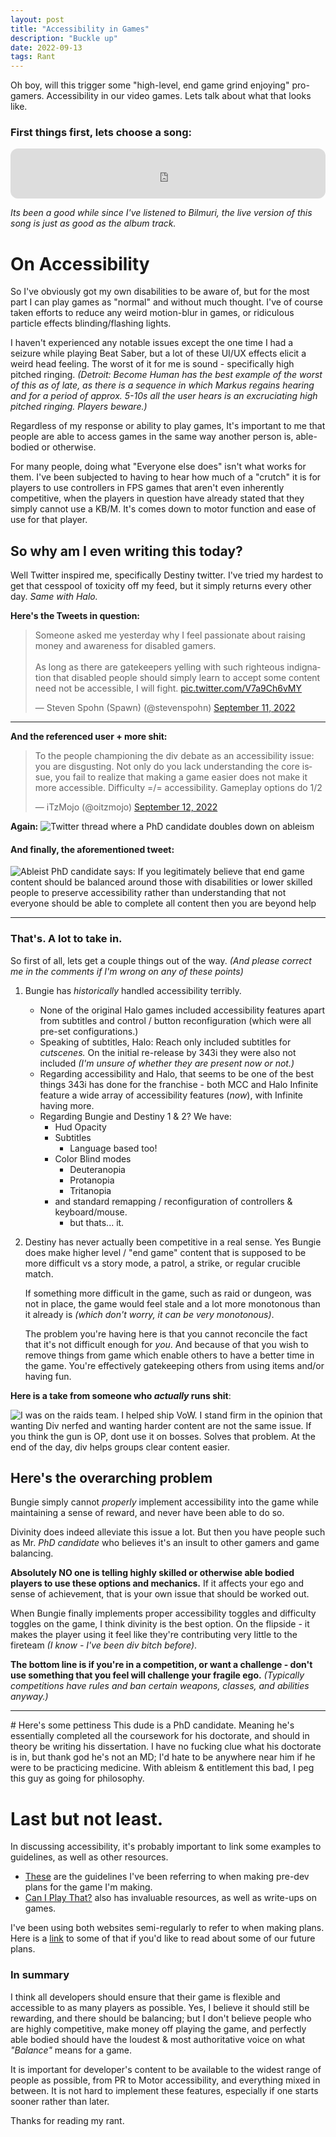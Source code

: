 ```yaml
---
layout: post
title: "Accessibility in Games"
description: "Buckle up"
date: 2022-09-13
tags: Rant
---
```


Oh boy, will this trigger some "high-level, end game grind enjoying" pro-gamers.
Accessibility in our video games. Lets talk about what that looks like.

### First things first, lets choose a song:
<iframe style="border-radius:12px" src="https://open.spotify.com/embed/track/3rm8BT6iSeOfKgcNdORkQk?utm_source=generator" width="100%" height="80" frameBorder="0" allowfullscreen="" allow="autoplay; clipboard-write; encrypted-media; fullscreen; picture-in-picture" loading="lazy"></iframe>

*Its been a good while since I've listened to Bilmuri, the live version of this song is just as good as the album track.*

# On Accessibility
So I've obviously got my own disabilities to be aware of, but for the most part I can play games as "normal" and without much thought. I've of course taken efforts to reduce any weird motion-blur in games, or ridiculous particle effects blinding/flashing lights. 

I haven't experienced any notable issues except the one time I had a seizure while playing Beat Saber, but a lot of these UI/UX effects elicit a weird head feeling. The worst of it for me is sound - specifically high pitched ringing. *(Detroit: Become Human has the best example of the worst of this as of late, as there is a sequence in which Markus regains hearing and for a period of approx. 5-10s all the user hears is an excruciating high pitched ringing. Players beware.)*

Regardless of my response or ability to play games, It's important to me that people are able to access games in the same way another person is, able-bodied or otherwise.

For many people, doing what "Everyone else does" isn't what works for them. I've been subjected to having to hear how much of a "crutch" it is for players to use controllers in FPS games that aren't even inherently competitive, when the players in question have already stated that they simply cannot use a KB/M. It's comes down to motor function and ease of use for that player.

## So why am I even writing this today?
Well Twitter inspired me, specifically Destiny twitter. I've tried my hardest to get that cesspool of toxicity off my feed, but it simply returns every other day. *Same with Halo.*

**Here's the Tweets in question:**
<blockquote class="twitter-tweet"><p lang="en" dir="ltr">Someone asked me yesterday why I feel passionate about raising money and awareness for disabled gamers.<br><br>As long as there are gatekeepers yelling with such righteous indignation that disabled people should simply learn to accept some content need not be accessible, I will fight. <a href="https://t.co/V7a9Ch6vMY">pic.twitter.com/V7a9Ch6vMY</a></p>&mdash; Steven Spohn (Spawn) (@stevenspohn) <a href="https://twitter.com/stevenspohn/status/1569042328857284609?ref_src=twsrc%5Etfw">September 11, 2022</a></blockquote> <script async src="https://platform.twitter.com/widgets.js" charset="utf-8"></script> 

<hr>

**And the referenced user + more shit:**
<blockquote class="twitter-tweet"><p lang="en" dir="ltr">To the people championing the div debate as an accessibility issue: you are disgusting. Not only do you lack understanding the core issue, you fail to realize that making a game easier does not make it more accessible. Difficulty =/= accessibility. Gameplay options do 1/2</p>&mdash; iTzMojo (@oitzmojo) <a href="https://twitter.com/oitzmojo/status/1569150551442558976?ref_src=twsrc%5Etfw">September 12, 2022</a></blockquote> <script async src="https://platform.twitter.com/widgets.js" charset="utf-8"></script> 

**Again:**
![Twitter thread where a PhD candidate doubles down on ableism](/img/22-9-13-acc/Pasted%20image%2020220913135115.png)

#### And finally, the aforementioned tweet:
![Ableist PhD candidate says: If you legitimately believe that end game content should be balanced around those with disabilities or lower skilled people to preserve accessibility rather than understanding that not everyone should be able to complete all content then you are beyond help](/img/22-9-13-acc/Pasted%20image%2020220913135312.png)

<hr>

### That's. A lot to take in.

So first of all, lets get a couple things out of the way.
*(And please correct me in the comments if I'm wrong on any of these points)*

1. Bungie has *historically* handled accessibility terribly. 
	- None of the original Halo games included accessibility features apart from subtitles and control / button reconfiguration (which were all pre-set configurations.)
	- Speaking of subtitles, Halo: Reach only included subtitles for *cutscenes.* On the initial re-release by 343i they were also not included *(I'm unsure of whether they are present now or not.)*
	- Regarding accessibility and Halo, that seems to be one of the best things 343i has done for the franchise - both MCC and Halo Infinite feature a wide array of accessibility features (*now*), with Infinite having more.
	- Regarding Bungie and Destiny 1 & 2? We have:
		- Hud Opacity
		- Subtitles
			- Language based too!
		- Color Blind modes
			- Deuteranopia
			- Protanopia
			- Tritanopia
		- and standard remapping / reconfiguration of controllers & keyboard/mouse.
			- but thats... it. 

2. Destiny has never actually been competitive in a real sense.
	Yes Bungie does make higher level / "end game" content that is supposed to be more difficult vs a story mode, a patrol, a strike, or regular crucible match. 
	
	If something more difficult in the game, such as raid or dungeon, was not in place, the game would feel stale and a lot more monotonous than it already is *(which don't worry, it can be very monotonous)*. 
	
	 The problem you're having here is that you cannot reconcile the fact that it's not difficult enough for *you*. And because of that you wish to remove things from game which enable others to have a better time in the game. You're effectively gatekeeping others from using items and/or having fun. 

**Here is a take from someone who *actually* runs shit**:

![I was on the raids team. I helped ship VoW. I stand firm in the opinion that wanting Div nerfed and wanting harder content are not the same issue. If you think the gun is OP, dont use it on bosses. Solves that problem. At the end of the day, div helps groups clear content easier.](/img/22-9-13-acc/Fcbbt-yaUAAYDTp.jpg)

## Here's the overarching problem
Bungie simply cannot *properly* implement accessibility into the game while maintaining a sense of reward, and never have been able to do so. 

Divinity does indeed alleviate this issue a lot. But then you have people such as Mr. *PhD candidate* who believes it's an insult to other gamers and game balancing.

**Absolutely NO one is telling highly skilled or otherwise able bodied players to use these options and mechanics.** If it affects your ego and sense of achievement, that is your own issue that should be worked out.

When Bungie finally implements proper accessibility toggles and difficulty toggles on the game, I think divinity is the best option. On the flipside - it makes the player using it feel like they're contributing very little to the fireteam *(I know - I've been div bitch before)*.

**The bottom line is if you're in a competition, or want a challenge - don't use something that you feel will challenge your fragile ego.** *(Typically competitions have rules and ban certain weapons, classes, and abilities anyway.)*

<hr>
# Here's some pettiness 
This dude is a PhD candidate. Meaning he's essentially completed all the coursework for his doctorate, and should in theory be writing his dissertation. I have no fucking clue what his doctorate is in, but thank god he's not an MD; I'd hate to be anywhere near him if he were to be practicing medicine. With ableism & entitlement this bad, I peg this guy as going for philosophy.

# Last but not least.
In discussing accessibility, it's probably important to link some examples to guidelines, as well as other resources.

- <a href="https://gameaccessibilityguidelines.com/">These</a> are the guidelines I've been referring to when making pre-dev plans for the game I'm making.
- <a href="https://caniplaythat.com">Can I Play That?</a> also has invaluable resources, as well as write-ups on games.

I've been using both websites semi-regularly to refer to when making plans. Here is a <a href="https://github.com/Fragmented-Breakfast-Games/UntitledGameDocs/blob/main/Game%20Accessibility/Accessibility%20Guidelines.md">link</a> to some of that if you'd like to read about some of our future plans.


### In summary
I think all developers should ensure that their game is flexible and accessible to as many players as possible. Yes, I believe it should still be rewarding, and there should be balancing; but I don't believe people who are highly competitive, make money off playing the game, and perfectly able bodied should have the loudest & most authoritative voice on what *"Balance"* means for a game.

It is important for developer's content to be available to the widest range of people as possible, from PR to Motor accessibility, and everything mixed in between. It is not hard to implement these features, especially if one starts sooner rather than later.

Thanks for reading my rant.